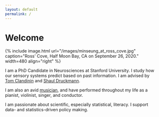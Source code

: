 ```yaml
---
layout: default
permalink: /
---
```


# Welcome

{% include image.html url="/images/minseung_at_ross_cove.jpg" caption="Ross' Cove, Half Moon Bay, CA on September 26, 2020." width=480 align="right" %}

I am a PhD Candidate in Neurosciences at Stanford University. I study how our sensory systems predict based on past information. I am advised by [Tom Clandinin](https://flyvisionlab.weebly.com) and [Shaul Druckmann](https://www.druckmannlab.com/).

I am also an avid [musician](misc/music), and have performed throughout my life as a pianist, violinist, singer, and conductor. 

I am passionate about scientific, especially statistical, literacy. I support data- and statistics-driven policy making.

